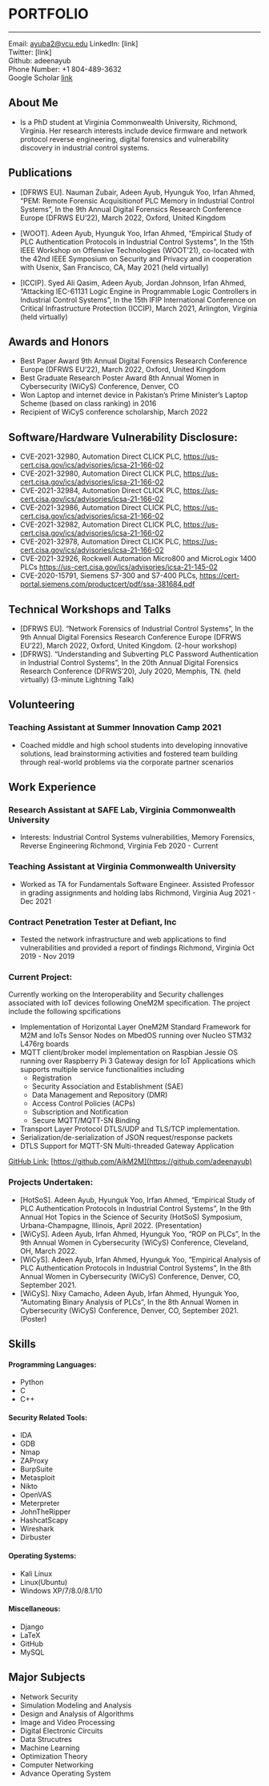 # PORTFOLIO

---

Email: [ayuba2@vcu.edu](mailto:ayuba2@vcu.edu)
LinkedIn: [link]
<br>
Twitter: [link]
<br>
Github: adeenayub
<br>
Phone Number: +1 804-489-3632
<br>
Google Scholar [link](https://scholar.google.com/citations?user=he1clHEAAAAJ&hl=en&oi=sra)


About Me
--------------
* Is a PhD student at Virginia Commonwealth University, Richmond, Virginia. Her research interests include device firmware and network protocol reverse engineering, digital forensics and vulnerability discovery in industrial control systems.



Publications
------------
* [DFRWS EU]. Nauman Zubair, Adeen Ayub, Hyunguk Yoo, Irfan Ahmed, “PEM: Remote Forensic Acquisitionof PLC Memory in Industrial Control Systems”, In the 9th Annual Digital Forensics Research Conference Europe (DFRWS EU’22), March 2022, Oxford, United Kingdom

* [WOOT]. Adeen Ayub, Hyunguk Yoo, Irfan Ahmed, “Empirical Study of PLC Authentication Protocols in Industrial Control Systems”, In the 15th IEEE Workshop on Offensive Technologies (WOOT’21), co-located with the 42nd IEEE Symposium on Security and Privacy and in cooperation with Usenix, San Francisco, CA, May 2021 (held virtually)

* [ICCIP]. Syed Ali Qasim, Adeen Ayub, Jordan Johnson, Irfan Ahmed, “Attacking IEC-61131 Logic Engine in Programmable Logic Controllers in Industrial Control Systems”, In the 15th IFIP International Conference on Critical Infrastructure Protection (ICCIP), March 2021, Arlington, Virginia (held virtually)


Awards and Honors
--------------
* Best Paper Award 9th Annual Digital Forensics Research Conference Europe (DFRWS EU’22), March 2022, Oxford, United Kingdom
* Best Graduate Research Poster Award 8th Annual Women in Cybersecurity (WiCyS) Conference, Denver, CO
* Won Laptop and internet device in Pakistan’s Prime Minister’s Laptop Scheme (based on class ranking) in 2016
* Recipient of WiCyS conference scholarship, March 2022

Software/Hardware Vulnerability Disclosure:
--------------
* CVE-2021-32980, Automation Direct CLICK PLC,
https://us-cert.cisa.gov/ics/advisories/icsa-21-166-02
* CVE-2021-32980, Automation Direct CLICK PLC,
https://us-cert.cisa.gov/ics/advisories/icsa-21-166-02
* CVE-2021-32984, Automation Direct CLICK PLC,
https://us-cert.cisa.gov/ics/advisories/icsa-21-166-02
* CVE-2021-32986, Automation Direct CLICK PLC,
https://us-cert.cisa.gov/ics/advisories/icsa-21-166-02
* CVE-2021-32982, Automation Direct CLICK PLC,
https://us-cert.cisa.gov/ics/advisories/icsa-21-166-02
* CVE-2021-32978, Automation Direct CLICK PLC,
https://us-cert.cisa.gov/ics/advisories/icsa-21-166-02
* CVE-2021-32926, Rockwell Automation Micro800 and MicroLogix 1400 PLCs
https://us-cert.cisa.gov/ics/advisories/icsa-21-145-02
* CVE-2020-15791, Siemens S7-300 and S7-400 PLCs,
https://cert-portal.siemens.com/productcert/pdf/ssa-381684.pdf

Technical Workshops and Talks
----------
* [DFRWS EU]. “Network Forensics of Industrial Control Systems”, In the 9th Annual Digital Forensics Research Conference Europe (DFRWS EU’22), March 2022, Oxford, United Kingdom. (2-hour workshop)
* [DFRWS]. “Understanding and Subverting PLC Password Authentication in Industrial Control Systems”, In the 20th Annual Digital Forensics Research Conference (DFRWS’20), July 2020, Memphis, TN. (held virtually) (3-minute Lightning Talk)



Volunteering
----------
### Teaching Assistant at Summer Innovation Camp 2021
* Coached middle and high school students into developing innovative solutions, lead brainstorming activities
and fostered team building through real-world problems via the corporate partner scenarios


Work Experience
--------------
### Research Assistant at SAFE Lab, Virginia Commonwealth University
- Interests: Industrial Control Systems vulnerabilities, Memory Forensics, Reverse
Engineering
Richmond, Virginia Feb 2020 - Current

### Teaching Assistant at Virginia Commonwealth University
- Worked as TA for Fundamentals Software Engineer. Assisted Professor in
grading assignments and holding labs
Richmond, Virginia Aug 2021 - Dec 2021
### Contract Penetration Tester at Defiant, Inc
- Tested the network infrastructure and web applications to find vulnerabilities
and provided a report of findings
Richmond, Virginia Oct 2019 - Nov 2019


### Current Project:

Currently working on the Interoperability and Security challenges associated with IoT devices following OneM2M specification. The project include the following spcifications
* Implementation of Horizontal Layer OneM2M Standard Framework for M2M and IoTs Sensor Nodes on MbedOS running over Nucleo STM32 L476rg boards
* MQTT client/broker model implementation on Raspbian Jessie OS running over Raspberry Pi 3 Gateway design for IoT Applications which supports multiple service functionalities including
    - Registration
    - Security Association and Establishment (SAE)
    - Data Management and Repository (DMR)
    -  Access Control Policies (ACPs)
    -  Subscription and Notification
    -  Secure MQTT/MQTT-SN Binding
* Transport Layer Protocol DTLS/UDP and TLS/TCP implementation. 
* Serialization/de-serialization of JSON request/response packets 
* DTLS Support for MQTT-SN Multi-threaded Gateway Application

[GitHub Link:](https://github.com/adeenayub) [https://github.com/AikM2M](https://github.com/adeenayub)


### Projects Undertaken:

* [HotSoS]. Adeen Ayub, Hyunguk Yoo, Irfan Ahmed, “Empirical Study of PLC Authentication Protocols in Industrial Control Systems”, In the 9th Annual Hot Topics in the Science of Security (HotSoS) Symposium, Urbana-Champagne, Illinois, April 2022. (Presentation)
* [WiCyS]. Adeen Ayub, Irfan Ahmed, Hyunguk Yoo, “ROP on PLCs”, In the 9th Annual Women in Cybersecurity (WiCyS) Conference, Cleveland, OH, March 2022. 
* [WiCyS]. Adeen Ayub, Irfan Ahmed, Hyunguk Yoo, “Empirical Analysis of PLC Authentication Protocols in Industrial Control Systems”, In the 8th Annual Women in Cybersecurity (WiCyS) Conference, Denver, CO, September 2021.
* [WiCyS]. Nixy Camacho, Adeen Ayub, Irfan Ahmed, Hyunguk Yoo, “Automating Binary Analysis of PLCs”, In the 8th Annual Women in Cybersecurity (WiCyS) Conference, Denver, CO, September 2021. (Poster)


Skills
------

#### Programming Languages:
* Python
* C
* C++ 

#### Security Related Tools:
* IDA
* GDB
* Nmap
* ZAProxy
* BurpSuite
* Metasploit
* Nikto
* OpenVAS
* Meterpreter 
* JohnTheRipper 
* HashcatScapy 
* Wireshark 
* Dirbuster

#### Operating Systems:
* Kali Linux 
* Linux(Ubuntu) 
* Windows XP/7/8.0/8.1/10   

#### Miscellaneous: 
* Django 
* LaTeX 
* GitHub 
* MySQL

Major Subjects
--------------
* Network Security   
* Simulation Modeling and Analysis
* Design and Analysis of Algorithms
* Image and Video Processing   
* Digital Electronic Circuits
* Data Strucutres
* Machine Learning
* Optimization Theory 
* Computer Networking
* Advance Operating System

